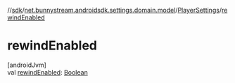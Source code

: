 //[sdk](../../../index.md)/[net.bunnystream.androidsdk.settings.domain.model](../index.md)/[PlayerSettings](index.md)/[rewindEnabled](rewind-enabled.md)

# rewindEnabled

[androidJvm]\
val [rewindEnabled](rewind-enabled.md): [Boolean](https://kotlinlang.org/api/latest/jvm/stdlib/kotlin/-boolean/index.html)
